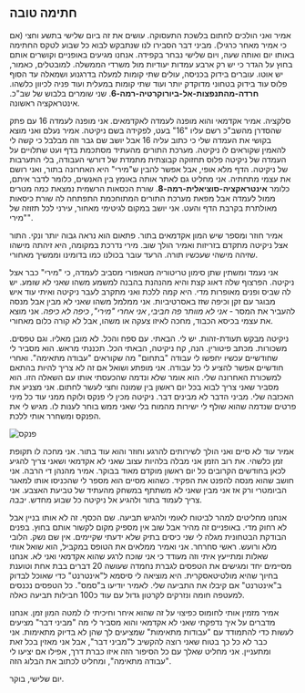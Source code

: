 ## חתימה טובה

אמיר ואני הולכים לחתום בלשכת התעסוקה. עושים את זה ביום שלישי בתשע וחצי (אם כי אמיר מאחר כרגיל). מביני דבר הסבירו לנו שנתבקש לבוא כל שבוע לטקס החתימה באותו יום ואותה שעה, ויום שלישי נבחר בקפידה. אנחנו מגיעים באופניים וקושרים אותם בחוץ על הגדר כי יש רק ארבע עמדות יעודיות מול משרדי הממשלה. למובטלים, כאמור, יש אוטו. עוברים בידוק בכניסה, עולים שתי קומות למעלה בדרגנוע ושמאלה עד הסוף פלוס עוד בידוק בטחוני מדוקדק יותר ועוד שתי קומות במעלית ועוד פניה לכיוון כלשהו. **חרדה-מהתנפצות-אל-ביורוקרטיה-רמה-6**. שני שומרים בלבוש של שב"כ. אינטראקציה ראשונה.

סלקציה. אמיר אקדמאי והוא מופנה לעמדה לאקדמאים. אני מופנה לעמדה 16 עם פתק שהסדרן מהשב"כ רשם עליו "16" בעט, לפקידה בשם ניקיטה. אמיר נעלם ואני מוצא בקושי את העמדה שלי כי כתוב עליה 16 אבל יושב שם גבר וזה מבלבל כי קשה לי להאמין שקוראים לו ניקיטה. מערכת התורים מהעתיד מסתכמת בדף ועט שתלויים על העמדה של ניקיטה פלוס תחזוקה קבוצתית מתמדת של דורשי העבודה, בלי התערבות של ניקיטה. הדף מלא אופי, אבל אפשר להבין ש"מירי" היא האחרונה בתור, ואני רושם את עצמי מתחתיה. אני מחליט גם לאתר אותה באומץ בין האנשים, כלומר לדבר איתם, כלומר **אינטראקציה-סוציאלית-רמה-8**. שורת הכסאות הרשמית נמצאת כמה מטרים ממול לעמדה אבל מפאת מערכת התורים המתוחכמת התפתחה לה שורת כיסאות מאולתרת בקרבת הדף והעט. אני יושב במקום לגיטימי מאחור, עירני לכל תזוזה של "מירי".

אמיר חוזר ומספר שיש המון אקדמאים בתור. פתאום הוא נראה גבוה יותר ונקי. התור אצל ניקיטה מתקדם בזריזות ואמיר הולך שוב. מירי נדרכת במקומה, היא זיהתה מישהו שזיהה מישהי שעכשיו תורה. הרעד עובר בכולנו כמו בדומינו וממשיך מאחורי. 

אני נעמד ומשתין שתן סימון טריטוריה מטאפורי מסביב לעמדה, כי "מירי" כבר אצל ניקיטה. הפרצוף שלה דאוג קצת והיא מהנהנת בהבנה למשמע משהו שאני לא שומע. יש לה שביס ופנים מאופרות מדי. היא קמה ללכת ואני מתקרב לעבר ניקיטה ואיתי עוד איש מבוגר עם זקן וכיפה שזז באסרטיביות. אני ממלמל משהו שאני לא מבין אבל מנסה להעביר את המסר - *אני לא מוותר פה חביבי, אני אחרי "מירי", כיפה לא כיפה.* אני מוצא את עצמי בכיסא הכבוד, מחכה לאיזו צעקה או משהו, אבל לא קורה כלום מאחורי.

ניקיטה מבקש תעודת-זהות. יש לי. הבאתי. עם ספח והכל. לא מובן מאליו. וגם טפסים. משכורות. מכתב פיטורין. הנה, קח ניקיטה, הבאתי הכל. תכננתי מראש. הוא מסביר לי שחודשיים עכשיו יחפשו לי עבודה "בתחום" מה שקוראים "עבודה מתאימה". ואחרי חודשיים אפשר להציע לי כל עבודה. אני מופתע ושואל אם זה לא צריך להיות בהתאם למשכורת האחרונה שלי. הוא אומר שלא ונדמה שהכעסתי אותו עם השאלה הזו. הוא מסביר שאני צריך לבוא בכל יום ראשון בין שמונה וחצי לעשר לחתום. אני מצניע את האכזבה שלי. מביני הדבר לא מבינים דבר. ניקיטה מכין לי פנקס ולוקח ממני עוד כל מיני פרטים שנדמה שהוא שולף לי ישירות מהמוח בלי שאני ממש בוחר לענות לו. מגיש לי את הפנקס ומשחרר אותי ללכת.

![פנקס](http://i.imgur.com/brJD9DJ.png)

אמיר עוד לא סיים ואני הולך לשירותים להרגע וחוזר והוא עוד בתור. אני מחכה לו תקופת זמן כלשהי. את רוב הזמן אני מבלה בלהיות עצוב שאני לא אקדמאי ושאני צריך להגיע לכאן בחודשים הקרובים כל יום ראשון מוקדם מאוד בבוקר. אמיר מהנהן די הרבה. אני חושב שהוא מנסה להפנט את הפקיד. כשהוא מסיים הוא מספר לי שהכניסו אותו למאגר הביומטרי ורק אז אני מבין שאני לא משתתף במשחק מהעתיד של טביעת האצבע. אני צריך לעמוד בתור ולהגיע אל ניקיטה כל שבוע מחדש. *יבבה*.

אנחנו מחליטים למהר לביטוח לאומי ולהגיש תביעה. שם הכסף. זה לא אותו בניין אבל לא רחוק מדי. באופניים זה מהיר אבל שוב אין מספיק מקום לקשור אותם בחוץ. בפנים הבודקת הבטחונית מגלה לי שני כיסים בתיק שלא ידעתי שקיימים. אין שם נשק. הלובי מלא ורועש. ראשי סחרחר. אני ואמיר ממלאים את הטופס במקביל, הוא שואל אותי שאלות ומתייעץ איתי וזה מעודד כי אני שוכח לרגע שהוא אקדמאי ואני לא. אנחנו מסיימים יחד ומגישים את הטפסים לגברת נחמדה שעושה 20 דברים בבת אחת וטוענת בחיוך שהיא מולטיטאסקרית. היא מוציאה לי סיסמא ל"אינטרנט" כדי שאוכל לבדוק ב"אינטרנט" אם קיבלו את התביעה שלי. לאמיר יודיעו ב"סמס". כל הטפסים נכנסים למעטפה חומה ונזרקים לקרטון גדול עם עוד כ100 חבילות תביעה כאלה.

אמיר מזמין אותי לחומוס כפיצוי על זה שהוא איחר וחיכיתי לו למטה המון זמן. אנחנו מדברים על איך נדפקתי שאני לא אקדמאי והוא מסביר לי מה "מביני דבר" מציעים לעשות כדי להתמודד עם "עבודות מתאימות" שמציעים לך שהן לא בדיוק מתאימות. אני כבר לא כל כך בטוח שאני רוצה להקשיב ל"מביני דבר", אבל אני מאזין בכל זאת ומתעניין. אני מחליט שאלך עם כל הסיפור הזה איזו כברת דרך, אפילו אם יציעו לי "עבודה מתאימה", ומחליט לכתוב את הבלוג הזה.

יום שלישי, בוקר.
